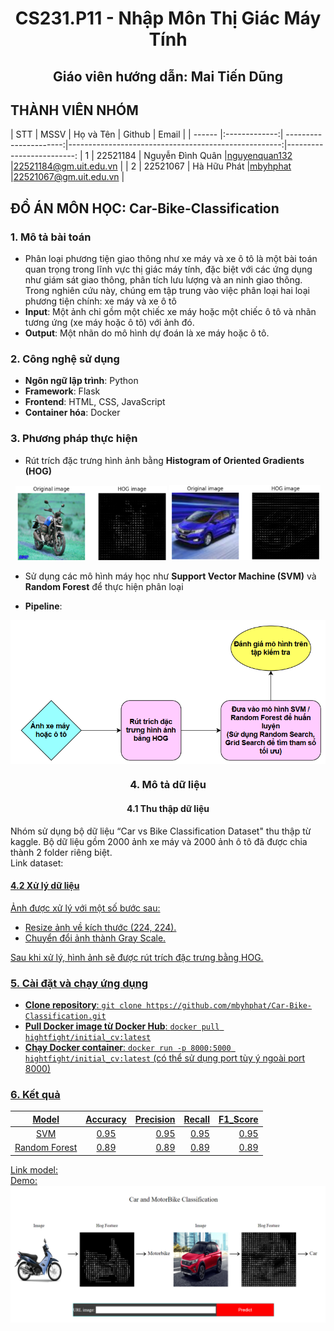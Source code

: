 <div align="center">
    <h1>CS231.P11 - Nhập Môn Thị Giác Máy Tính</h1>
    <h2>Giáo viên hướng dẫn: Mai Tiến Dũng</h2>
</div>

## THÀNH VIÊN NHÓM
<a name="thanhvien"></a>
| STT    | MSSV          | Họ và Tên              | Github                                               | Email                   |
| ------ |:-------------:| ----------------------:|-----------------------------------------------------:|-------------------------:
| 1      | 22521184      | Nguyễn Đình Quân       |[nguyenquan132](https://github.com/nguyenquan132)     |22521184@gm.uit.edu.vn   |
| 2      | 22521067      | Hà Hữu Phát            |[mbyhphat](https://github.com/mbyhphat)               |22521067@gm.uit.edu.vn   |

## ĐỒ ÁN MÔN HỌC: Car-Bike-Classification
### **1. Mô tả bài toán**
* Phân loại phương tiện giao thông như xe máy và xe ô tô là một bài toán quan trọng trong lĩnh vực thị giác máy tính, đặc biệt với các ứng dụng
như giám sát giao thông, phân tích lưu lượng và an ninh giao thông. Trong nghiên cứu này, chúng em tập trung vào việc phân loại hai loại
phương tiện chính: xe máy và xe ô tô 
* **Input**: Một ảnh chỉ gồm một chiếc xe máy hoặc một chiếc ô tô và nhãn tương ứng (xe máy hoặc ô tô) với ảnh đó.
* **Output**: Một nhãn do mô hình dự đoán là xe máy hoặc ô tô.

### **2. Công nghệ sử dụng**
- **Ngôn ngữ lập trình**: Python
- **Framework**: Flask
- **Frontend**: HTML, CSS, JavaScript
- **Container hóa**: Docker

### **3. Phương pháp thực hiện**
- Rút trích đặc trưng hình ảnh bằng **Histogram of Oriented Gradients (HOG)**
<p align="center">
    <img src="images/bike_hog.png" alt="Bike HOG" width="48%">
    <img src="images/car_hog.png" alt="Car HOG" width="48%">
</p>

- Sử dụng các mô hình máy học như **Support Vector Machine (SVM)** và **Random Forest** để thực hiện phân loại

- **Pipeline**: 
<a align="center">
    <img src="images/pipeline.png" align="center">

### **4. Mô tả dữ liệu**
#### **4.1 Thu thập dữ liệu**
Nhóm sử dụng bộ dữ liệu “Car vs Bike Classification Dataset" thu thập từ kaggle. Bộ dữ liệu gồm 2000 ảnh xe máy và 2000 ảnh ô tô đã được chia thành 2 folder riêng biệt. <br>
Link dataset: <a href="https://www.kaggle.com/datasets/utkarshsaxenadn/car-vs-bike-classification-dataset">
#### **4.2 Xử lý dữ liệu**
Ảnh được xử lý với một số bước sau: <br>
* Resize ảnh về kích thước (224, 224).
* Chuyển đổi ảnh thành Gray Scale. 

Sau khi xử lý, hình ảnh sẽ được rút trích đặc trưng bằng HOG.
### **5. Cài đặt và chạy ứng dụng**
* **Clone repository**: `git clone https://github.com/mbyhphat/Car-Bike-Classification.git`
* **Pull Docker image từ Docker Hub**: `docker pull hightfight/initial_cv:latest`
* **Chạy Docker container**: `docker run -p 8000:5000 hightfight/initial_cv:latest` (có thể sử dụng port tùy ý ngoài port 8000)
### **6. Kết quả**
|     Model    | Accuracy | Precision | Recall | F1_Score |   
|:------------:|:--------:| ---------:|-------:|----------:
|     SVM      |   0.95   |    0.95   |  0.95  |   0.95   |       
|Random Forest |   0.89   |    0.89   |  0.89  |   0.89   |

Link model: <a href="https://drive.google.com/drive/folders/166mzq2h52yOkUAnACmglwUUp93DtsjY6?dmr=1&ec=wgc-drive-globalnav-goto"><br>
Demo: 
<img src="images/Web_Interface.png" align="center">



